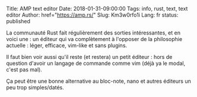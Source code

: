 Title: AMP text editor
Date: 2018-01-31-09:00:00
Tags: info, rust, text, text editor
Author: href="https://amp.rs/"
Slug: Km3w0rfo1i
Lang: fr
status: published

La communauté Rust fait régulièrement des sorties intéressantes, et en voici une :
un éditeur qui va complètement à l'opposer de la philosophie actuelle :
léger, efficace, vim-like et sans plugins.

Il faut bien voir aussi qu'il reste (et restera) un petit éditeur :
hors de question d'avoir un langage de commande comme vim
(déjà ya le modal, c'est pas mal).

Ça peut être une bonne alternative au bloc-note,
nano et autres éditeurs un peu trop simples/datés.
